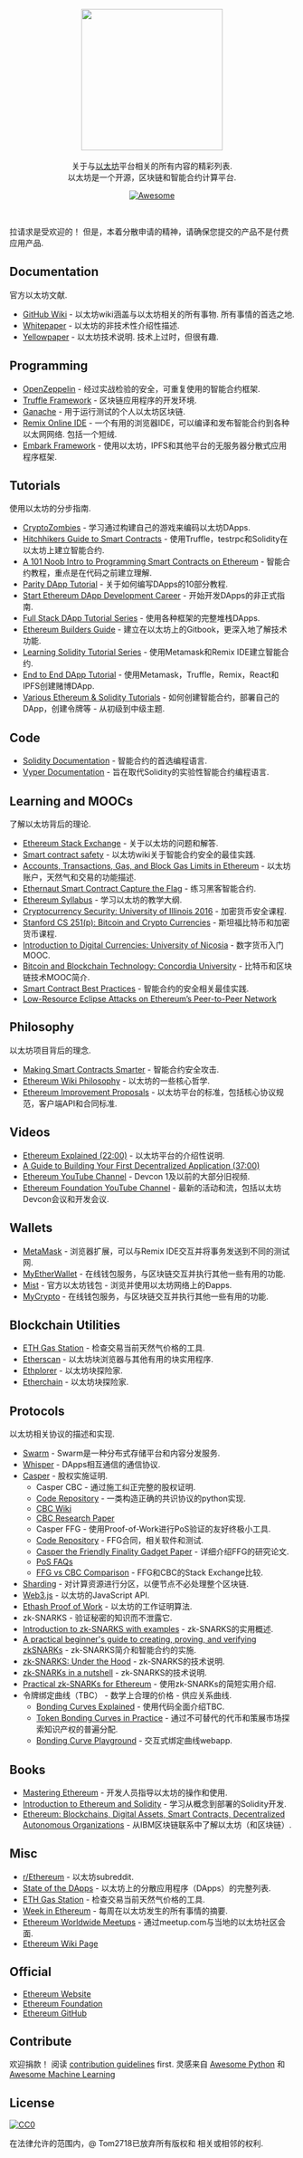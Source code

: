 <div class="github-widget" data-repo="Tom2718/Awesome-Ethereum"></div>
<br/>
<div align="center">
  <img width="250px" src="https://raw.githubusercontent.com/Tom2718/Awesome-Ethereum/master/./project_logo.jpg">
</div>
<br/>
<div align="center">
关于与<a href='https://en.wikipedia.org/wiki/Ethereum'>以太坊</a>平台相关的所有内容的精彩列表.
<br />
以太坊是一个开源，区块链和智能合约计算平台.
<br/>

[![Awesome](https://awesome.re/badge.svg)](https://awesome.re)
</div>
<br/>

 拉请求是受欢迎的！  但是，本着分散申请的精神，请确保您提交的产品不是付费应用产品.





## Documentation

官方以太坊文献.

- [GitHub Wiki](https://github.com/ethereum/wiki/wiki)   - 以太坊wiki涵盖与以太坊相关的所有事物.  所有事情的首选之地.
- [Whitepaper](https://github.com/ethereum/wiki/wiki/White-Paper) - 以太坊的非技术性介绍性描述.
- [Yellowpaper](https://ethereum.github.io/yellowpaper/paper.pdf)   - 以太坊技术说明.  技术上过时，但很有趣.


## Programming

- [OpenZeppelin](https://openzeppelin.org/) - 经过实战检验的安全，可重复使用的智能合约框架.
- [Truffle Framework](https://www.truffleframework.com/) - 区块链应用程序的开发环境.
- [Ganache](https://truffleframework.com/ganache) - 用于运行测试的个人以太坊区块链.
- [Remix Online IDE](https://remix.ethereum.org/)   - 一个有用的浏览器IDE，可以编译和发布智能合约到各种以太网网络.  包括一个短绒.
- [Embark Framework](https://github.com/embark-framework/embark) - 使用以太坊，IPFS和其他平台的无服务器分散式应用程序框架.


## Tutorials

使用以太坊的分步指南.

- [CryptoZombies](https://cryptozombies.io/) - 学习通过构建自己的游戏来编码以太坊DApps.
- [Hitchhikers Guide to Smart Contracts](https://blog.zeppelin.solutions/the-hitchhikers-guide-to-smart-contracts-in-ethereum-848f08001f05) - 使用Truffle，testrpc和Solidity在以太坊上建立智能合约.
- [A 101 Noob Intro to Programming Smart Contracts on Ethereum](https://medium.com/@ConsenSys/a-101-noob-intro-to-programming-smart-contracts-on-ethereum-695d15c1dab4) - 智能合约教程，重点是在代码之前建立理解.
- [Parity DApp Tutorial](https://wiki.parity.io/Dapp-Tutorial) - 关于如何编写DApps的10部分教程.
- [Start Ethereum DApp Development Career](https://www.reddit.com/r/ethereum/comments/9h0w83/start_ethereum_dapp_development_career_ultimate/) - 开始开发DApps的非正式指南.
- [Full Stack DApp Tutorial Series](https://beta.kauri.io/collection/5b8e401ee727370001c942e3/full-stack-dapp-tutorial-series) - 使用各种框架的完整堆栈DApps.
- [Ethereum Builders Guide](https://ethereumbuilders.gitbooks.io/guide/content/en/index.html) - 建立在以太坊上的Gitbook，更深入地了解技术功能.
- [Learning Solidity Tutorial Series](https://karl.tech/learning-solidity-part-1-deploy-a-contract/) - 使用Metamask和Remix IDE建立智能合约.
- [End to End DApp Tutorial](https://medium.com/@merunasgrincalaitis/the-ultimate-end-to-end-tutorial-to-create-and-deploy-a-fully-descentralized-dapp-in-ethereum-18f0cf6d7e0e) - 使用Metamask，Truffle，Remix，React和IPFS创建赌博DApp.
- [Various Ethereum & Solidity Tutorials](https://www.codementor.io/learn/blockchain/solidity-tutorials) - 如何创建智能合约，部署自己的DApp，创建令牌等 - 从初级到中级主题.


## Code

- [Solidity Documentation](https://solidity.readthedocs.io) - 智能合约的首选编程语言.
- [Vyper Documentation](https://vyper.readthedocs.io/en/latest/index.html) - 旨在取代Solidity的实验性智能合约编程语言.


## Learning and MOOCs

了解以太坊背后的理论.

- [Ethereum Stack Exchange](https://ethereum.meta.stackexchange.com/questions/431/faq-frequently-asked-questions-and-reference-answers) - 关于以太坊的问题和解答.
- [Smart contract safety](https://github.com/ethereum/wiki/wiki/Safety) - 以太坊wiki关于智能合约安全的最佳实践.
- [Accounts, Transactions, Gas, and Block Gas Limits in Ethereum](https://hudsonjameson.com/2017-06-27-accounts-transactions-gas-ethereum/) - 以太坊账户，天然气和交易的功能描述.
- [Ethernaut Smart Contract Capture the Flag](https://ethernaut.zeppelin.solutions/) - 练习黑客智能合约.
- [Ethereum Syllabus](https://novicedock.com/learn/cryptocurrency/ethereum) - 学习以太坊的教学大纲.
- [Cryptocurrency Security: University of Illinois 2016](http://soc1024.ece.illinois.edu/teaching/ece598am/fall2016/) - 加密货币安全课程.
- [Stanford CS 251(p): Bitcoin and Crypto Currencies](https://crypto.stanford.edu/cs251_fall15/) - 斯坦福比特币和加密货币课程.
- [Introduction to Digital Currencies: University of Nicosia](https://digitalcurrency.unic.ac.cy/free-introductory-mooc/) - 数字货币入门MOOC.
- [Bitcoin and Blockchain Technology: Concordia University](https://users.encs.concordia.ca/~clark/courses/1703-6630/index.html) - 比特币和区块链技术MOOC简介.
- [Smart Contract Best Practices](https://consensys.github.io/smart-contract-best-practices/) - 智能合约的安全相关最佳实践.
- [Low-Resource Eclipse Attacks on Ethereum’s Peer-to-Peer Network](https://www.cs.bu.edu/~goldbe/projects/eclipseEth.pdf)

## Philosophy

以太坊项目背后的理念.

- [Making Smart Contracts Smarter](https://eprint.iacr.org/2016/633.pdf) - 智能合约安全攻击.
- [Ethereum Wiki Philosophy](https://github.com/ethereum/ethereum.org/wiki/Philosophy) - 以太坊的一些核心哲学.
- [Ethereum Improvement Proposals](https://eips.ethereum.org/) - 以太坊平台的标准，包括核心协议规范，客户端API和合同标准.


## Videos

- [Ethereum Explained (22:00)](https://www.youtube.com/watch?v=-_Qs0XdPpw8) - 以太坊平台的介绍性说明.
- [A Guide to Building Your First Decentralized Application (37:00)](https://www.youtube.com/watch?v=gSQXq2_j-mw)
- [Ethereum YouTube Channel](https://www.youtube.com/user/ethereumproject) -  Devcon 1及以前的大部分旧视频.
- [Ethereum Foundation YouTube Channel](https://www.youtube.com/channel/UCNOfzGXD_C9YMYmnefmPH0g) - 最新的活动和流，包括以太坊Devcon会议和开发会议.

## Wallets

- [MetaMask](https://metamask.io/) - 浏览器扩展，可以与Remix IDE交互并将事务发送到不同的测试网.
- [MyEtherWallet](https://www.myetherwallet.com/) - 在线钱包服务，与区块链交互并执行其他一些有用的功能.
- [Mist](https://github.com/ethereum/mist) - 官方以太坊钱包 - 浏览并使用以太坊网络上的Ðapps.
- [MyCrypto](https://www.mycrypto.com) - 在线钱包服务，与区块链交互并执行其他一些有用的功能.

## Blockchain Utilities

- [ETH Gas Station](https://ethgasstation.info/) - 检查交易当前天然气价格的工具.
- [Etherscan](https://etherscan.io/) - 以太坊块浏览器与其他有用的块实用程序.
- [Ethplorer](https://ethplorer.io/) - 以太坊块探险家.
- [Etherchain](https://www.etherchain.org/) - 以太坊块探险家.

## Protocols

以太坊相关协议的描述和实现.

- [Swarm](http://swarm-gateways.net/bzz:/theswarm.eth/) -  Swarm是一种分布式存储平台和内容分发服务.
- [Whisper](https://github.com/ethereum/wiki/wiki/Whisper-pages) -  DApps相互通信的通信协议.
- [Casper](https://github.com/ethereum/wiki/wiki/Casper-Proof-of-Stake-compendium) - 股权实施证明.
  -  Casper CBC  - 通过施工纠正完整的股权证明.
    - [Code Repository](https://github.com/ethereum/cbc-casper) - 一类构造正确的共识协议的python实现.
    - [CBC Wiki](https://github.com/ethereum/cbc-casper/wiki)
    - [CBC Research Paper](https://github.com/ethereum/research/blob/master/papers/cbc-consensus/AbstractCBC.pdf)
  -  Casper FFG  - 使用Proof-of-Work进行PoS验证的友好终极小工具.
    - [Code Repository](https://github.com/ethereum/casper) -  FFG合同，相关软件和测试.
    - [Casper the Friendly Finality Gadget Paper](https://arxiv.org/abs/1710.09437) - 详细介绍FFG的研究论文.
  - [PoS FAQs](https://github.com/ethereum/wiki/wiki/Proof-of-Stake-FAQs)
  - [FFG vs CBC Comparison](https://ethereum.stackexchange.com/questions/31797/casper-ffg-vs-casper-ghost-cbc/31814#31814) -  FFG和CBC的Stack Exchange比较.
- [Sharding](https://github.com/ethereum/wiki/wiki/Sharding-introduction-R&D-compendium) - 对计算资源进行分区，以便节点不必处理整个区块链.
- [Web3.js](https://github.com/ethereum/web3.js) - 以太坊的JavaScript API.
- [Ethash Proof of Work](https://github.com/ethereum/wiki/wiki/Ethash) - 以太坊的工作证明算法.
-  zk-SNARKS  - 验证秘密的知识而不泄露它.
  - [Introduction to zk-SNARKS with examples](https://media.consensys.net/introduction-to-zksnarks-with-examples-3283b554fc3b) -  zk-SNARKS的实用概述.
  - [A practical beginner's guide to creating, proving, and verifying zkSNARKs](https://github.com/jstoxrocky/zksnarks_example) -  zk-SNARKS简介和智能合约的实施.
  - [zk-SNARKS: Under the Hood](https://medium.com/@VitalikButerin/zk-snarks-under-the-hood-b33151a013f6) -  zk-SNARKS的技术说明.
  - [zk-SNARKs in a nutshell](https://blog.ethereum.org/2016/12/05/zksnarks-in-a-nutshell/) -  zk-SNARKS的技术说明.
  - [Practical zk-SNARKs for Ethereum](http://coders-errand.com/practical-zk-snarks-for-ethereum/) - 使用zk-SNARKs的简短实用介绍.
- 令牌绑定曲线（TBC） - 数学上合理的价格 - 供应关系曲线.
  - [Bonding Curves Explained](https://yos.io/2018/11/10/bonding-curves/) - 使用代码全面介绍TBC.
  - [Token Bonding Curves in Practice](https://tokeneconomy.co/token-bonding-curves-in-practice-3eb904720cb8) - 通过不可替代的代币和策展市场探索知识产权的普遍分配.
  - [Bonding Curve Playground](https://bondingplayground.netlify.com/) - 交互式绑定曲线webapp.


## Books

- [Mastering Ethereum](https://github.com/ethereumbook/ethereumbook) - 开发人员指导以太坊的操作和使用.
- [Introduction to Ethereum and Solidity](https://the-eye.eu/public/Books/qt.vidyagam.es/library/humble-bitcoin-bundle/Introducing%20Ethereum%20and%20Solidity_%20Foud%20Blockchain%20Programming%20for%20Beginners/Introducing%20Ethereum%20and%20Solidity_%20Foundatiin%20Programming%20for%20Beginners%20-%20Chris%20Dannen.pdf) - 学习从概念到部署的Solidity开发.
- [Ethereum: Blockchains, Digital Assets, Smart Contracts, Decentralized Autonomous Organizations](https://www.goodreads.com/book/show/32762240-ethereum) - 从IBM区块链联系中了解以太坊（和区块链）.


## Misc

- [r/Ethereum](https://www.reddit.com/r/ethereum/) - 以太坊subreddit.
- [State of the DApps](https://www.stateofthedapps.com/) - 以太坊上的分散应用程序（DApps）的完整列表.
- [ETH Gas Station](https://ethgasstation.info/) - 检查交易当前天然气价格的工具.
- [Week in Ethereum](http://www.weekinethereum.com/) - 每周在以太坊发生的所有事情的摘要.
- [Ethereum Worldwide Meetups](https://www.meetup.com/find/?allMeetups=false&keywords=ethereum) - 通过meetup.com与当地的以太坊社区会面.
- [Ethereum Wiki Page](https://theethereum.wiki/w/index.php/Main_Page)


## Official

- [Ethereum Website](https://www.ethereum.org/)
- [Ethereum Foundation](https://ethereum.org/foundation)
- [Ethereum GitHub](https://github.com/ethereum/)



## Contribute

 欢迎捐款！  阅读 [contribution guidelines](https://github.com/Tom2718/Awesome-Ethereum/blob/master/contributing.md) first.
灵感来自 [Awesome Python](https://github.com/vinta/awesome-python) 和 [Awesome Machine Learning](https://github.com/josephmisiti/awesome-machine-learning)

## License

[![CC0](http://mirrors.creativecommons.org/presskit/buttons/88x31/svg/cc-zero.svg)](http://creativecommons.org/publicdomain/zero/1.0)

在法律允许的范围内，@ Tom2718已放弃所有版权和
相关或相邻的权利.
